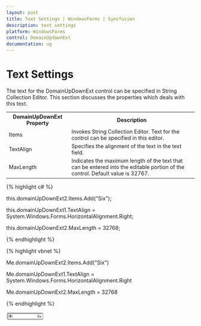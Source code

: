 ```yaml
---
layout: post
title: Text Settings | WindowsForms | Syncfusion
description: text settings
platform: WindowsForms
control: DomainUpdownExt 
documentation: ug
---
```

# Text Settings

The text for the DomainUpDownExt control can be specified in String Collection Editor. This section discusses the properties which deals with this text.


<table>
<tr>
<th>
DomainUpDownExt Property</th><th>
Description</th></tr>
<tr>
<td>
Items</td><td>
Invokes String Collection Editor. Text for the control can be specified in this editor.</td></tr>
<tr>
<td>
TextAlign</td><td>
Specifies the alignment of the text in the text field.</td></tr>
<tr>
<td>
MaxLength</td><td>
Indicates the maximum length of the text that can be entered into the editable portion of the control. Default value is 32767.</td></tr>
</table>




{% highlight c# %}

this.domainUpDownExt2.Items.Add("Six");

this.domainUpDownExt1.TextAlign = System.Windows.Forms.HorizontalAlignment.Right;

this.domainUpDownExt2.MaxLength = 32768;


{% endhighlight  %}

{% highlight vbnet %}





Me.domainUpDownExt2.Items.Add("Six")

Me.domainUpDownExt1.TextAlign = System.Windows.Forms.HorizontalAlignment.Right

Me.domainUpDownExt2.MaxLength = 32768


{% endhighlight %}

![](DomainUpdownExt_images/Overview_img423.png) 

